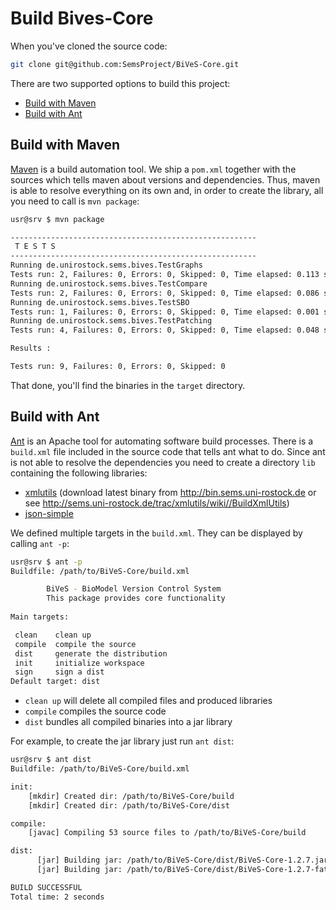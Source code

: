 Build Bives-Core 
==================

When you've cloned the source code:

```sh
git clone git@github.com:SemsProject/BiVeS-Core.git
```

There are two supported options to build this project:

* [Build with Maven](#build-with-maven)
* [Build with Ant](#build-with-ant)


Build with Maven 
-----------------
[Maven](https://maven.apache.org/) is a build automation tool. We ship a `pom.xml`  together with the sources which tells maven about versions and dependencies. Thus, maven is able to resolve everything on its own and, in order to create the library, all you need to call is `mvn package`:

```sh
usr@srv $ mvn package

-------------------------------------------------------
 T E S T S
-------------------------------------------------------
Running de.unirostock.sems.bives.TestGraphs
Tests run: 2, Failures: 0, Errors: 0, Skipped: 0, Time elapsed: 0.113 sec
Running de.unirostock.sems.bives.TestCompare
Tests run: 2, Failures: 0, Errors: 0, Skipped: 0, Time elapsed: 0.086 sec
Running de.unirostock.sems.bives.TestSBO
Tests run: 1, Failures: 0, Errors: 0, Skipped: 0, Time elapsed: 0.001 sec
Running de.unirostock.sems.bives.TestPatching
Tests run: 4, Failures: 0, Errors: 0, Skipped: 0, Time elapsed: 0.048 sec

Results :

Tests run: 9, Failures: 0, Errors: 0, Skipped: 0
```

That done, you'll find the binaries in the `target` directory.

Build with Ant 
---------------

[Ant](https://ant.apache.org/) is an Apache tool for automating software build processes. There is a `build.xml` file included in the source code that tells ant what to do. Since ant is not able to resolve the dependencies you need to create a directory `lib` containing the following libraries:

* [xmlutils](http://sems.uni-rostock.de/trac/xmlutils/wiki) (download latest binary from http://bin.sems.uni-rostock.de or see http://sems.uni-rostock.de/trac/xmlutils/wiki//BuildXmlUtils)
* [json-simple](https://code.google.com/p/json-simple/)

We defined multiple targets in the `build.xml`. They can be displayed by calling `ant -p`:

```sh
usr@srv $ ant -p
Buildfile: /path/to/BiVeS-Core/build.xml

        BiVeS - BioModel Version Control System
        This package provides core functionality
    
Main targets:

 clean    clean up
 compile  compile the source
 dist     generate the distribution
 init     initialize workspace
 sign     sign a dist
Default target: dist
```

* `clean up` will delete all compiled files and produced libraries
* `compile` compiles the source code
* `dist` bundles all compiled binaries into a jar library

For example, to create the jar library just run `ant dist`:

```sh
usr@srv $ ant dist
Buildfile: /path/to/BiVeS-Core/build.xml

init:
    [mkdir] Created dir: /path/to/BiVeS-Core/build
    [mkdir] Created dir: /path/to/BiVeS-Core/dist

compile:
    [javac] Compiling 53 source files to /path/to/BiVeS-Core/build

dist:
      [jar] Building jar: /path/to/BiVeS-Core/dist/BiVeS-Core-1.2.7.jar
      [jar] Building jar: /path/to/BiVeS-Core/dist/BiVeS-Core-1.2.7-fat.jar

BUILD SUCCESSFUL
Total time: 2 seconds
```

